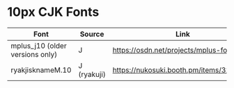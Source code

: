 # 10px CJK Fonts

| Font | Source | Link | Derivative? |
| --- | --- | --- | --- |
| mplus_j10 (older versions only) | J | <https://osdn.net/projects/mplus-fonts/> | mplus |
| ryakjisknameM.10 | J (ryakuji) | <https://nukosuki.booth.pm/items/3249204> | mplus |
